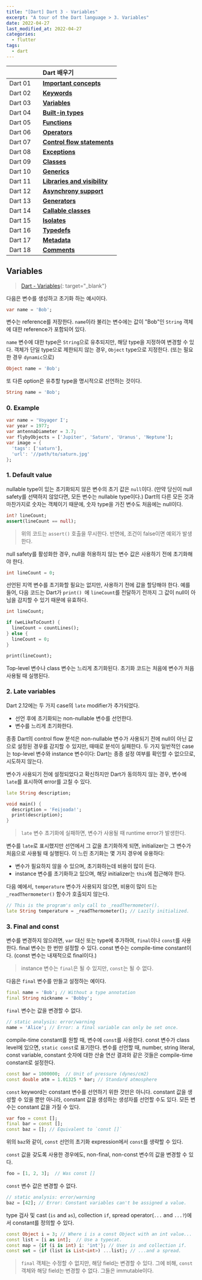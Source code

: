 ```yaml
---
title: "[Dart] Dart 3 - Variables"
excerpt: "A tour of the Dart language > 3. Variables"
date: 2022-04-27
last_modified_at: 2022-04-27
categories:
  - flutter
tags:
  - dart
---
```


|||Dart 배우기|
|:---:|:---:|:---|
|Dart 01||**[Important concepts](https://burningfalls.github.io/flutter/dart01-important-concepts/)**|
|Dart 02||**[Keywords](https://burningfalls.github.io/flutter/dart02-keywords/)**|
|Dart 03||**[Variables](https://burningfalls.github.io/flutter/dart03-variables/)**|
|Dart 04||**[Built-in types](https://burningfalls.github.io/flutter/dart04-built-in-types/)**|
|Dart 05||**[Functions](https://burningfalls.github.io/flutter/dart05-functions/)**|
|Dart 06||**[Operators](https://burningfalls.github.io/flutter/dart06-operators/)**|
|Dart 07||**[Control flow statements](https://burningfalls.github.io/flutter/dart07-control-flow-statements/)**|
|Dart 08||**[Exceptions](https://burningfalls.github.io/flutter/dart08-exceptions/)**|
|Dart 09||**[Classes](https://burningfalls.github.io/flutter/dart09-classes/)**|
|Dart 10||**[Generics](https://burningfalls.github.io/flutter/dart10-generics/)**|
|Dart 11||**[Libraries and visibility](https://burningfalls.github.io/flutter/dart11-libraries-and-visibility/)**|
|Dart 12||**[Asynchrony support](https://burningfalls.github.io/flutter/dart12-asynchrony-support/)**|
|Dart 13||**[Generators](https://burningfalls.github.io/flutter/dart13-generators/)**|
|Dart 14||**[Callable classes](https://burningfalls.github.io/flutter/dart14-callable-classes/)**|
|Dart 15||**[Isolates](https://burningfalls.github.io/flutter/dart15-isolates/)**|
|Dart 16||**[Typedefs](https://burningfalls.github.io/flutter/dart16-typedefs/)**|
|Dart 17||**[Metadata](https://burningfalls.github.io/flutter/dart17-metadata/)**|
|Dart 18||**[Comments](https://burningfalls.github.io/flutter/dart18-comments/)**|

## Variables

> [Dart - Variables](https://dart.dev/guides/language/language-tour#variables){: target="_blank"}

다음은 변수를 생성하고 초기화 하는 예시이다.

```dart
var name = 'Bob';
```

변수는 reference를 저장한다. `name`이라 불리는 변수에는 값이 "Bob"인 `String` 객체에 대한 reference가 포함되어 있다.

`name` 변수에 대한 type은 `String`으로 유추되지만, 해당 type을 지정하여 변경할 수 있다. 객체가 단일 type으로 제한되지 않는 경우, `Object` type으로 지정한다. (또는 필요한 경우 `dynamic`으로)

```dart
Object name = 'Bob';
```

또 다른 option은 유추할 type을 명시적으로 선언하는 것이다.

```dart
String name = 'Bob';
```

### 0. Example

```dart
var name = 'Voyager I';
var year = 1977;
var antennaDiameter = 3.7;
var flybyObjects = ['Jupiter', 'Saturn', 'Uranus', 'Neptune'];
var image = {
  'tags': ['saturn'],
  'url': '//path/to/saturn.jpg'
};
```

### 1. Default value

nullable type이 있는 초기화되지 않은 변수의 초기 값은 `null`이다. (만약 당신이 null safety를 선택하지 않았다면, 모든 변수는 nullable type이다.) Dart의 다른 모든 것과 마찬가지로 숫자는 객체이기 때문에, 숫자 type을 가진 변수도 처음에는 null이다.

```dart
int? lineCount;
assert(lineCount == null);
```

> 위의 코드는 `assert()` 호출을 무시한다. 반면에, 조건이 false이면 예외가 발생한다.

null safety를 활성화한 경우, null을 허용하지 않는 변수 값은 사용하기 전에 초기화해야 한다.

```dart
int lineCount = 0;
```

선언된 지역 변수를 초기화할 필요는 없지만, 사용하기 전에 값을 할당해야 한다. 예를 들어, 다음 코드는 Dart가 `print() `에 `lineCount`를 전달하기 전까지 그 값이 null이 아님을 감지할 수 있기 때문에 유효하다.

```dart
int lineCount;

if (weLikeToCount) {
  lineCount = countLines();
} else {
  lineCount = 0;
}

print(lineCount);
```

Top-level 변수나 class 변수는 느리게 초기화된다. 초기화 코드는 처음에 변수가 처음 사용될 때 실행된다.

### 2. Late variables

Dart 2.12에는 두 가지 case의 `late` modifier가 추가되었다.

* 선언 후에 초기화되는 non-nullable 변수를 선언한다.
* 변수를 느리게 초기화한다.

종종 Dart의 control flow 분석은 non-nullable 변수가 사용되기 전에 null이 아닌 값으로 설정된 경우를 감지할 수 있지만, 때때로 분석이 실패한다. 두 가지 일반적인 case는 top-level 변수와 instance 변수이다: Dart는 종종 설정 여부를 확인할 수 없으므로, 시도하지 않는다.

변수가 사용되기 전에 설정되었다고 확신하지만 Dart가 동의하지 않는 경우, 변수에 `late`를 표시하여 error를 고칠 수 있다.

```dart
late String description;

void main() {
  description = 'Feijoada!';
  print(description);
}
```

> `late` 변수 초기화에 실패하면, 변수가 사용될 때 runtime error가 발생한다.

변수를 `late`로 표시했지만 선언에서 그 값을 초기화하게 되면, initializer는 그 변수가 처음으로 사용될 때 실행된다. 이 느린 초기화는 몇 가지 경우에 유용하다:

* 변수가 필요하지 않을 수 있으며, 초기화하는데 비용이 많이 든다.
* instance 변수를 초기화하고 있으며, 해당 initializer는 `this`에 접근해야 한다.

다음 예에서, `temperature` 변수가 사용되지 않으면, 비용이 많이 드는 `_readThermometer()` 함수가 호출되지 않는다.

```dart
// This is the program's only call to _readThermometer().
late String temperature = _readThermometer(); // Lazily initialized.
```

### 3. Final and const

변수를 변경하지 않으려면, `var` 대신 또는 type에 추가하여, `final`이나 `const`를 사용한다. final 변수는 한 번만 설정할 수 있다. const 변수는 compile-time constant이다. (const 변수는 내재적으로 final이다.)

> instance 변수는 `final`은 될 수 있지만, `const`는 될 수 없다.

다음은 `final` 변수를 만들고 설정하는 예이다.

```dart
final name = 'Bob'; // Without a type annotation
final String nickname = 'Bobby';
```

`final` 변수는 값을 변경할 수 없다.

```dart
// static analysis: error/warning
name = 'Alice'; // Error: a final variable can only be set once.
```

compile-time constant를 원할 때, 변수에 `const`를 사용한다. const 변수가 class level에 있으면, `static const`로 표기한다. 변수를 선언할 때, number, string literal, const variable, constant 숫자에 대한 산술 연산 결과와 같은 것들은 compile-time constant로 설정한다.

```dart
const bar = 1000000;  // Unit of pressure (dynes/cm2)
const double atm = 1.01325 * bar; // Standard atmosphere
```

`const` keyword는 constant 변수를 선언하기 위한 것만은 아니다. constant 값을 생성할 수 있을 뿐만 아니라, constant 값을 생성하는 생성자를 선언할 수도 있다. 모든 변수는 constant 값을 가질 수 있다.

```dart
var foo = const [];
final bar = const [];
const baz = []; // Equivalent to `const []`
```

위의 `baz`와 같이, `const` 선언의 초기화 expression에서 `const`를 생략할 수 있다.

`const` 값을 갖도록 사용한 경우에도, non-final, non-const 변수의 값을 변경할 수 있다.

```dart
foo = [1, 2, 3];  // Was const []
```

`const` 변수 값은 변경할 수 없다.

```dart
// static analysis: error/warning
baz = [42]; // Error: Constant variables can't be assigned a value.
```

type 검사 및 cast (`is` and `as`), collection `if`, spread operator(`...` and `...?`)에서 constant를 정의할 수 있다.

```dart
const Object i = 3; // Where i is a const Object with an int value...
const list = [i as int];  // Use a typecat.
const map = {if (i is int) i: 'int'}; // User is and collection if.
const set = {if (list is List<int>) ...list}; // ...and a spread.
```

> `final` 객체는 수정할 수 없지만, 해당 field는 변경할 수 있다. 그에 비해, `const` 객체와 해당 field는 변경할 수 없다. 그들은 immutable이다.

